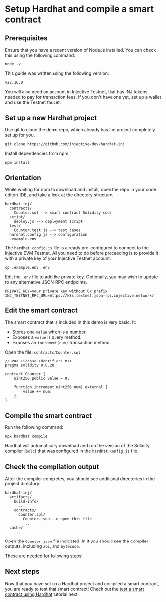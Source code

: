 # Setup Hardhat and compile a smart contract

## Prerequisites

Ensure that you have a recent version of NodeJs installed.
You can check this using the following command:

```shell
node -v
```

This guide was written using the following version:

```text
v22.16.0
```
<!-- TODO add links for installing NodeJs -->

You will also need an account in Injective Testnet, that has INJ tokens needed to pay for transaction fees.
If you don't have one yet, set up a wallet and use the Testnet faucet.
<!-- TODO add links for the above instructions -->

## Set up a new Hardhat project

Use git to clone the demo repo, which already has the project completely set up for you.

```shell
git clone https://github.com/injective-dev/hardhat-inj
```

Install dependencies from npm:

```shell
npm install
```

## Orientation

While waiting for npm to download and install, open the repo in your code editor/ IDE, and take a look at the directory structure.

```text
hardhat-inj/
  contracts/
    Counter.sol --> smart contract Solidity code
  script/
    deploy.js --> deployment script
  test/
    Counter.test.js --> test cases
  hardhat.config.js --> configuration
  .example.env
```

The `hardhat.config.js` file is already pre-configured to connect to the Injective EVM Testnet.
All you need to do before proceeding is to provide it with a private key of your Injective Testnet account.

```shell
cp .example.env .env
```

Edit the `.env` file to add the private key.
Optionally, you may wish to update to any alternative JSON-RPC endpoints.

```shell
PRIVATE_KEY=your private key without 0x prefix
INJ_TESTNET_RPC_URL=https://k8s.testnet.json-rpc.injective.network/

```

## Edit the smart contract

The smart contract that is included in this demo is very basic. It:

- Stores one `value` which is a number.
- Exposes a `value()` query method.
- Exposes an `increment(num)` transaction method.

Open the file: `contracts/Counter.sol`

```solidity
//SPDX-License-Identifier: MIT
pragma solidity 0.8.28;

contract Counter {
    uint256 public value = 0;

    function increment(uint256 num) external {
        value += num;
    }
}

```

## Compile the smart contract

Run the following command:

```shell
npx hardhat compile
```

Hardhat will automatically download and run the version of the Solidity compiler (`solc`) that was configured in the `hardhat.config.js` file.

## Check the compilation output

After the compiler completes, you should see additional directories in the project directory:

```text
hardhat-inj/
  artifacts/
    build-info/
      ...
    contracts/
      Counter.sol/
        Counter.json --> open this file
        ...
  cache/
    ...
```

Open the `Counter.json` file indicated.
In it you should see the compiler outputs, including `abi`, and `bytecode`.

These are needed for following steps!

## Next steps

Now that you have set up a Hardhat project and compiled a smart contract, you are ready to test that smart contract!
Check out the [test a smart contract using Hardhat](./test-hardhat.md) tutorial next.
